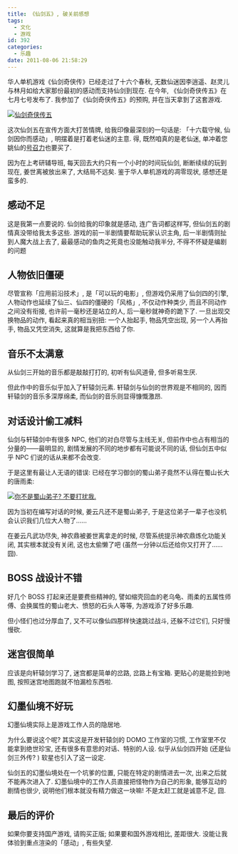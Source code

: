 ```yaml
---
title: 《仙剑五》, 破关前感想
tags:
  - 文化
  - 游戏
id: 392
categories:
  - 乐趣
date: 2011-08-06 21:58:29
---
```


华人单机游戏《仙剑奇侠传》已经走过了十六个春秋, 无数仙迷因李逍遥、赵灵儿与林月如给大家那份最初的感动而支持仙剑到现在. 在今年, 《仙剑奇侠传五》在七月七号发布了. 我参加了《仙剑奇侠传五》的预购, 并在当天拿到了这套游戏.

[![仙剑奇侠传五](//beamnote-img.oss-cn-shanghai.aliyuncs.com/2011/pal5.jpg)](//beamnote-img.oss-cn-shanghai.aliyuncs.com/2011/pal5.jpg)<!-- more -->

这次仙剑五在宣传方面大打苦情牌, 给我印像最深刻的一句话是: 「十六载守候, 仙剑因你而感动」, 明摆着是打着老仙迷的主意. 得, 既然咱真的是老仙迷, 单冲着您姚仙的[号召力](http://weibo.com/1691265967/ez4cMM2fSoB)也要买了.

因为在上考研辅导班, 每天回去大约只有一个小时的时间玩仙剑, 断断续续的玩到现在, 姜世离被放出来了, 大结局不远矣. 鉴于华人单机游戏的凋零现状, 感想还是蛮多的.

## 感动不足

这是我第一点要说的. 仙剑给我的印象就是感动, 连广告词都这样写, 但仙剑五的剧情真没带给我太多这些. 游戏的前一半剧情要帮助玩家认识主角, 后一半剧情则扯到人魔大战上去了, 最最感动的鱼肉之死竟也没能触动我半分, 不得不怀疑是编剧的问题

## 人物依旧僵硬

尽管宣称「应用前沿技术」, 是「可以玩的电影」, 但游戏仍采用了仙剑四的引擎, 人物动作也延续了仙三、仙四的僵硬的「风格」, 不仅动作种类少, 而且不同动作之间没有衔接, 也许前一毫秒还是站立的人, 后一毫秒就神奇的跪下了. 一旦出现交换物品的动作, 看起来真的相当别扭: 一个人抬起手, 物品凭空出现, 另一个人再抬手, 物品又凭空消失, 这就算是我把东西给了你.

## 音乐不太满意

从仙剑三开始的音乐都是敲敲打打的, 初听有仙风道骨, 但多听易生厌.

但此作中的音乐似乎加入了轩辕剑元素. 轩辕剑与仙剑的世界观是不相同的, 因而轩辕剑的音乐多深厚绵柔, 而仙剑的音乐则显得慷慨激昂.

## 对话设计偷工减料

仙剑与轩辕剑中有很多 NPC, 他们的对白尽管与主线无关, 但前作中也占有相当的分量的——最明显的, 剧情发展的不同的地步都有可能说不同的话, 但仙剑五中似乎 NPC 们说的话从来都不会改变.

于是这里有最让人无语的错误: 已经在学习御剑的蜀山弟子竟然不认得在蜀山长大的唐雨柔:

[![你不是蜀山弟子? 不要打扰我.](//beamnote-img.oss-cn-shanghai.aliyuncs.com/2011/pal5_1.jpg)](//beamnote-img.oss-cn-shanghai.aliyuncs.com/2011/pal5_1.jpg)

因为当初在编写对话的时候, 姜云凡还不是蜀山弟子, 于是这位弟子一辈子也没机会认识我们几位大人物了……

在姜云凡武功尽失, 神农鼎被姜世离拿走的时候, 尽管系统提示神农鼎炼化功能关闭, 其实根本就没有关闭, 这也太偷懒了吧 (虽然一分钟以后还给你又打开了……囧).

## BOSS 战设计不错

好几个 BOSS 打起来还是要费些精神的, 譬如缩壳回血的老乌龟、雨柔的五属性师傅、会换属性的蜀山老大、愤怒的石头人等等, 为游戏添了好多乐趣.

但小怪们也过分厚血了, 又不可以像仙四那样快速跳过战斗, 还躲不过它们, 只好慢慢砍.

## 迷宫很简单

应该是向轩辕剑学习了, 迷宫都是简单的岔路, 岔路上有宝箱. 更贴心的是能捡到地图, 按照迷宫地图跑就不怕漏检东西啦.

## 幻墨仙境不好玩

幻墨仙境实际上是游戏工作人员的隐居地.

为什么要说这个呢? 其实这是开发轩辕剑的 DOMO 工作室的习惯, 工作室里不仅能拿到绝世珍宝, 还有很多有意思的对话、特别的人设. 似乎从仙剑四开始 (还是仙剑三外传? ) 软星也引入了这一设定.

仙剑五的幻墨仙境处在一个坑爹的位置, 只能在特定的剧情进去一次, 出来之后就不能再次进入了. 幻墨仙境中的工作人员直接把怪物作为自己的形象, 能够互动的剧情也很少, 说明他们根本就没有精力做这一块嘛\! 不是太赶工就是诚意不足, 囧.

## 最后的评价

如果你要支持国产游戏, 请购买正版; 如果要和国外游戏相比, 差距很大. 没能让我体验到重点渲染的「感动」, 有些失望.
